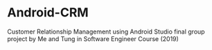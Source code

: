 # Android-CRM
Customer Relationship Management using Android Studio final group project by Me and Tung in Software Engineer Course (2019)
